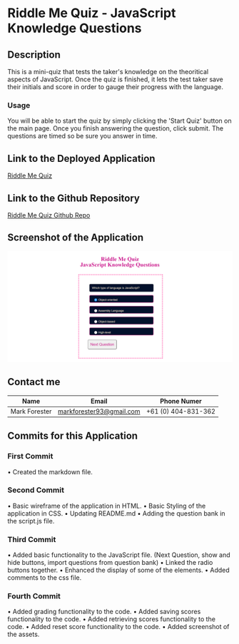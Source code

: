 # Riddle Me Quiz - JavaScript Knowledge Questions

## Description

This is a mini-quiz that tests the taker's knowledge on the theoritical aspects of JavaScript. Once the quiz is finished, it lets the test taker save their initials and score in order to gauge their progress with the language.

### Usage

You will be able to start the quiz by simply clicking the 'Start Quiz' button on the main page. Once you finish answering the question, click submit. The questions are timed so be sure you answer in time.

## Link to the Deployed Application

[Riddle Me Quiz](https://forester93.github.io/riddle-me-quiz/)

## Link to the Github Repository

[Riddle Me Quiz Github Repo](https://github.com/Forester93/riddle-me-quiz/)

## Screenshot of the Application

![Screenshot of the page](./assets/images/screenshot.png)

## Contact me

| Name          | Email                    | Phone Numer         |
| ------------- | ------------------------ | ------------------- |
| Mark Forester | markforester93@gmail.com | +61 (0) 404-831-362 |

## Commits for this Application

### First Commit

• Created the markdown file.

### Second Commit

• Basic wireframe of the application in HTML.
• Basic Styling of the application in CSS.
• Updating README.md
• Adding the question bank in the script.js file.

### Third Commit

• Added basic functionality to the JavaScript file. (Next Question, show and hide buttons, import questions from question bank)
• Linked the radio buttons together.
• Enhanced the display of some of the elements.
• Added comments to the css file.

### Fourth Commit

• Added grading functionality to the code.
• Added saving scores functionality to the code.
• Added retrieving scores functionality to the code.
• Added reset score functionality to the code.
• Added screenshot of the assets.
